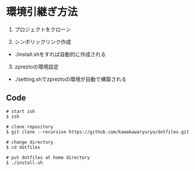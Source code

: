 # 環境引継ぎ方法
1. プロジェクトをクローン

2. シンボリックリンク作成
 - ./install.shをすれば自動的に作成される

3. zpreztoの環境設定
 - ./setting.shでzpreztoの環境が自動で構築される

## Code

````
# start zsh
$ zsh

# clone repository
$ git clone --recursive https://github.com/kawakawaryuryu/dotfiles.git

# change directory 
$ cd dotfiles

# put dotfiles at home directory
$ ./install.sh

````
